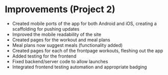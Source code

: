 # Improvements (Project 2)
- Created mobile ports of the app for both Android and iOS, creating a scaffolding for pushing updates
- Improved the mobile readability of the site
- Created pages for the workout and meal plans
- Meal plans now suggest meals (functionality added)
- Created pages for each of the frontpage workouts, fleshing out the app
- Added testing for the frontend 
- Fixed backend/server code to allow launches
- Integrated frontend testing automation and appropriate badging
